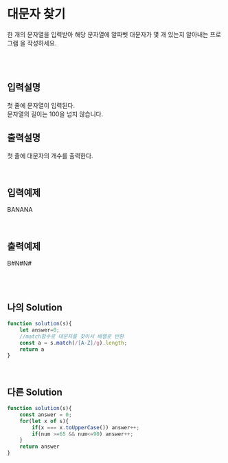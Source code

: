 # 대문자 찾기
한 개의 문자열을 입력받아 해당 문자열에 알파벳 대문자가 몇 개 있는지 알아내는 프로그램
을 작성하세요.

<br/>
<br/>

## 입력설명
첫 줄에 문자열이 입력된다. <br/>문자열의 길이는 100을 넘지 않습니다.

## 출력설명
첫 줄에 대문자의 개수를 출력한다.


<br/>

## 입력예제
BANANA

<br/>

## 출력예제
B#N#N#

<br/>
<br/>

## 나의 Solution
```javascript
function solution(s){         
    let answer=0;
    //match함수로 대문자를 찾아서 배열로 반환
    const a = s.match(/[A-Z]/g).length;
    return a
}
```
<br>

## 다른 Solution
```javascript
function solution(s){ 
    const answer = 0;  
    for(let x of s){
        if(x === x.toUpperCase()) answer++;
        if(num >=65 && num<=90) answer++;
    }
    return answer
}                
```